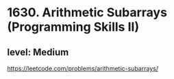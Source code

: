 # 1630. Arithmetic Subarrays (Programming Skills II)
## level: Medium

https://leetcode.com/problems/arithmetic-subarrays/
